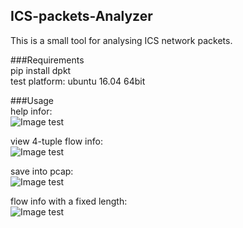 ## ICS-packets-Analyzer  
This is a small tool for analysing ICS network packets.  

###Requirements    
pip install dpkt    
test platform: ubuntu 16.04 64bit  

###Usage  
help infor:   
![Image test](https://github.com/scu-igroup/ICS-packets-Analyzer/blob/master/image/help.png)  
  
view 4-tuple flow info:    
![Image test](https://github.com/scu-igroup/ICS-packets-Analyzer/blob/master/image/4-tuple.png)  
  
save into pcap:     
![Image test](https://github.com/scu-igroup/ICS-packets-Analyzer/blob/master/image/savetopcap.png)  
  
flow info with a fixed length:    
![Image test](https://github.com/scu-igroup/ICS-packets-Analyzer/blob/master/image/lengthflowinfo.png)  
  


